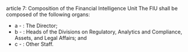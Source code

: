 article 7: Composition of the Financial Intelligence Unit
The FIU shall be composed of the following organs:
<ul>
			<li>a - : The Director;<ul>
			</ul></li>			<li>b - : Heads of the Divisions on Regulatory, Analytics and Compliance, Assets, and Legal Affairs; and<ul>
			</ul></li>			<li>c - : Other Staff.<ul>
			</ul></li></ul>